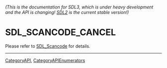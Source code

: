 ###### (This is the documentation for SDL3, which is under heavy development and the API is changing! [SDL2](https://wiki.libsdl.org/SDL2/) is the current stable version!)
# SDL_SCANCODE_CANCEL

Please refer to [SDL_Scancode](SDL_Scancode) for details.

----
[CategoryAPI](CategoryAPI), [CategoryAPIEnumerators](CategoryAPIEnumerators)

